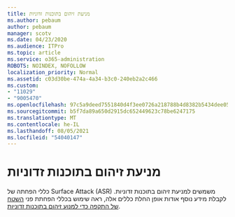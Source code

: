 ```yaml
---
title: מניעת זיהום בתוכנות זדוניות
ms.author: pebaum
author: pebaum
manager: scotv
ms.date: 04/23/2020
ms.audience: ITPro
ms.topic: article
ms.service: o365-administration
ROBOTS: NOINDEX, NOFOLLOW
localization_priority: Normal
ms.assetid: c03d30be-474a-4a34-b3c0-240eb2a2c466
ms.custom:
- "11029"
- "9005470"
ms.openlocfilehash: 97c5a9deed7551840d4f3ee0726a218788b4d8382b5434dee0566b0021d67cc9
ms.sourcegitcommit: b5f7da89a650d2915dc652449623c78be6247175
ms.translationtype: MT
ms.contentlocale: he-IL
ms.lasthandoff: 08/05/2021
ms.locfileid: "54040147"
---
```

# <a name="prevent-malware-infection"></a>מניעת זיהום בתוכנות זדוניות

כללי הפחתה של Surface Attack (ASR) משמשים למניעת זיהום בתוכנות זדוניות. לקבלת מידע נוסף אודות אופן החלת כללים אלה, ראה שימוש בכללי הפחתת פני [השטח של התקפה כדי למנוע זיהום בתוכנות זדוניות](https://docs.microsoft.com/microsoft-365/security/defender-endpoint/attack-surface-reduction?view=o365-worldwide#attack-surface-reduction-rules).